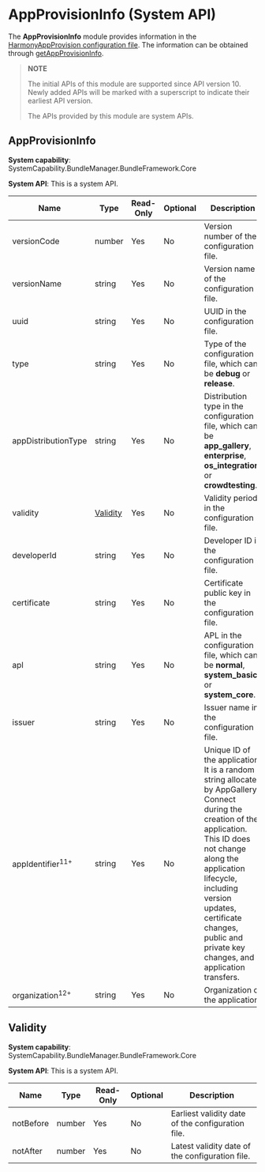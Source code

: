 # AppProvisionInfo (System API)

The **AppProvisionInfo** module provides information in the [HarmonyAppProvision configuration file](../../security/app-provision-structure.md). The information can be obtained through [getAppProvisionInfo](./js-apis-bundleManager-sys.md#bundlemanagergetappprovisioninfo10).

> **NOTE**
>
> The initial APIs of this module are supported since API version 10. Newly added APIs will be marked with a superscript to indicate their earliest API version.
>
> The APIs provided by this module are system APIs.

## AppProvisionInfo

**System capability**: SystemCapability.BundleManager.BundleFramework.Core

**System API**: This is a system API.

| Name                     | Type  | Read-Only| Optional| Description                |
| ------------------------- | ------ | ---- | ---- | -------------------- |
| versionCode              | number | Yes  | No  | Version number of the configuration file.|
| versionName              | string | Yes  | No  | Version name of the configuration file. |
| uuid                     | string | Yes  | No  | UUID in the configuration file.|
| type                     | string | Yes  | No  | Type of the configuration file, which can be **debug** or **release**.|
| appDistributionType      | string | Yes  | No  | Distribution type in the configuration file, which can be **app_gallery**, **enterprise**, **os_integration**, or **crowdtesting**.|
| validity                 | [Validity](#validity) | Yes  | No  | Validity period in the configuration file.|
| developerId              | string | Yes  | No  | Developer ID in the configuration file.|
| certificate              | string | Yes  | No  | Certificate public key in the configuration file.|
| apl                      | string | Yes  | No  | APL in the configuration file, which can be **normal**, **system_basic**, or **system_core**.|
| issuer                      | string | Yes  | No  | Issuer name in the configuration file.|
|appIdentifier<sup>11+</sup>| string         | Yes  | No  | Unique ID of the application. It is a random string allocated by AppGallery Connect during the creation of the application. This ID does not change along the application lifecycle, including version updates, certificate changes, public and private key changes, and application transfers.           |
| organization<sup>12+</sup> | string | Yes  | No  | Organization of the application.|

## Validity

**System capability**: SystemCapability.BundleManager.BundleFramework.Core

**System API**: This is a system API.

| Name                     | Type  | Read-Only| Optional| Description                |
| ------------------------- | ------ | ---- | ---- | -------------------- |
| notBefore                 | number | Yes  | No  | Earliest validity date of the configuration file.|
| notAfter                  | number | Yes  | No  | Latest validity date of the configuration file.|
